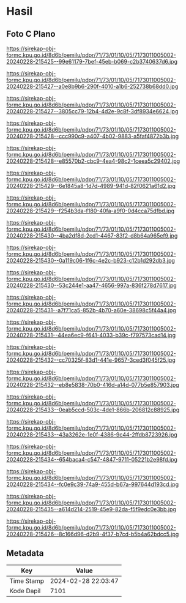 # Hasil

## Foto C Plano

https://sirekap-obj-formc.kpu.go.id/8d6b/pemilu/pdpr/71/73/01/10/05/7173011005002-20240228-215425--99e61179-7bef-45eb-b069-c2b3740637d6.jpg

https://sirekap-obj-formc.kpu.go.id/8d6b/pemilu/pdpr/71/73/01/10/05/7173011005002-20240228-215427--a0e8b9b6-290f-4010-a1b6-252738b68dd0.jpg

https://sirekap-obj-formc.kpu.go.id/8d6b/pemilu/pdpr/71/73/01/10/05/7173011005002-20240228-215427--3805cc79-12b4-4d2e-9c8f-3df8934e6624.jpg

https://sirekap-obj-formc.kpu.go.id/8d6b/pemilu/pdpr/71/73/01/10/05/7173011005002-20240228-215428--ccc990c9-a407-4b02-9883-a5faf4872b3b.jpg

https://sirekap-obj-formc.kpu.go.id/8d6b/pemilu/pdpr/71/73/01/10/05/7173011005002-20240228-215428--e85570b2-cbc9-4ea4-98c2-1ceea5c29402.jpg

https://sirekap-obj-formc.kpu.go.id/8d6b/pemilu/pdpr/71/73/01/10/05/7173011005002-20240228-215429--6e1845a8-1d7d-4989-941d-82f0621a61d2.jpg

https://sirekap-obj-formc.kpu.go.id/8d6b/pemilu/pdpr/71/73/01/10/05/7173011005002-20240228-215429--f254b3da-f180-40fa-a9f0-0d4cca75dfbd.jpg

https://sirekap-obj-formc.kpu.go.id/8d6b/pemilu/pdpr/71/73/01/10/05/7173011005002-20240228-215430--4ba2df8d-2cd1-4467-83f2-d8b64a965ef9.jpg

https://sirekap-obj-formc.kpu.go.id/8d6b/pemilu/pdpr/71/73/01/10/05/7173011005002-20240228-215430--0a119c06-1f6c-4e2c-b923-c12b1d292db3.jpg

https://sirekap-obj-formc.kpu.go.id/8d6b/pemilu/pdpr/71/73/01/10/05/7173011005002-20240228-215430--53c244e1-aa47-4656-997a-836f278d7617.jpg

https://sirekap-obj-formc.kpu.go.id/8d6b/pemilu/pdpr/71/73/01/10/05/7173011005002-20240228-215431--a7f71ca5-852b-4b70-a60e-38698c5f44a4.jpg

https://sirekap-obj-formc.kpu.go.id/8d6b/pemilu/pdpr/71/73/01/10/05/7173011005002-20240228-215431--44ea6ec9-f641-4033-b39c-f797573cad14.jpg

https://sirekap-obj-formc.kpu.go.id/8d6b/pemilu/pdpr/71/73/01/10/05/7173011005002-20240228-215432--cc70325f-83d1-441e-9657-3ced3f045f25.jpg

https://sirekap-obj-formc.kpu.go.id/8d6b/pemilu/pdpr/71/73/01/10/05/7173011005002-20240228-215432--eb8e5838-70b0-416d-a14d-077b5e857903.jpg

https://sirekap-obj-formc.kpu.go.id/8d6b/pemilu/pdpr/71/73/01/10/05/7173011005002-20240228-215433--0eab5ccd-503c-4de1-866b-206812c88925.jpg

https://sirekap-obj-formc.kpu.go.id/8d6b/pemilu/pdpr/71/73/01/10/05/7173011005002-20240228-215433--43a3262e-1e0f-4386-9c44-2ffdb8723926.jpg

https://sirekap-obj-formc.kpu.go.id/8d6b/pemilu/pdpr/71/73/01/10/05/7173011005002-20240228-215434--654baca4-c547-4847-9711-05221b2e98fd.jpg

https://sirekap-obj-formc.kpu.go.id/8d6b/pemilu/pdpr/71/73/01/10/05/7173011005002-20240228-215434--fc0e9c39-74a9-455d-b67a-997644d193cd.jpg

https://sirekap-obj-formc.kpu.go.id/8d6b/pemilu/pdpr/71/73/01/10/05/7173011005002-20240228-215435--a614d214-2519-45e9-82da-f5f9edc0e3bb.jpg

https://sirekap-obj-formc.kpu.go.id/8d6b/pemilu/pdpr/71/73/01/10/05/7173011005002-20240228-215426--8c166d96-d2b9-4f37-b7cd-b5b4a62bdcc5.jpg


## Metadata

| Key        | Value               |
| ---------- | ------------------- |
| Time Stamp | 2024-02-28 22:03:47 |
| Kode Dapil | 7101                |



